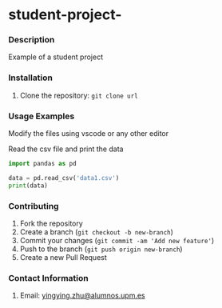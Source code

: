 # student-project-

### Description

Example of a student project


### Installation

1. Clone the repository: `git clone url`

### Usage Examples

Modify the files using vscode or any other editor

Read the csv file and print the data

```python
import pandas as pd

data = pd.read_csv('data1.csv')
print(data)
```


### Contributing

1. Fork the repository
2. Create a branch (`git checkout -b new-branch`)
3. Commit your changes (`git commit -am 'Add new feature'`)
4. Push to the branch (`git push origin new-branch`)
5. Create a new Pull Request

### Contact Information

1. Email: yingying.zhu@alumnos.upm.es